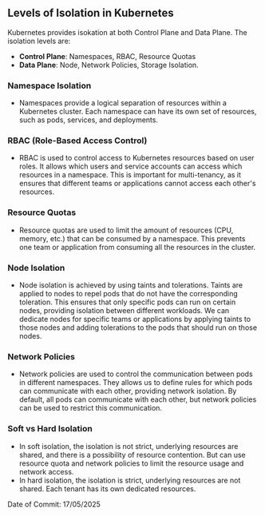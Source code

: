## Levels of Isolation in Kubernetes

Kubernetes provides isokation at both Control Plane and Data Plane. The isolation levels are:

- **Control Plane**: Namespaces, RBAC, Resource Quotas
- **Data Plane**: Node, Network Policies, Storage Isolation.

### Namespace Isolation

- Namespaces provide a logical separation of resources within a Kubernetes cluster. Each namespace can have its own set of resources, such as pods, services, and deployments.

### RBAC (Role-Based Access Control)

- RBAC is used to control access to Kubernetes resources based on user roles. It allows which users and service accounts can access which resources in a namespace. This is important for multi-tenancy, as it ensures that different teams or applications cannot access each other's resources.

### Resource Quotas

- Resource quotas are used to limit the amount of resources (CPU, memory, etc.) that can be consumed by a namespace. This prevents one team or application from consuming all the resources in the cluster.

### Node Isolation

- Node isolation is achieved by using taints and tolerations. Taints are applied to nodes to repel pods that do not have the corresponding toleration. This ensures that only specific pods can run on certain nodes, providing isolation between different workloads. We can dedicate nodes for specific teams or applications by applying taints to those nodes and adding tolerations to the pods that should run on those nodes.

### Network Policies

- Network policies are used to control the communication between pods in different namespaces. They allows us to define rules for which pods can communicate with each other, providing network isolation. By default, all pods can communicate with each other, but network policies can be used to restrict this communication.

### Soft vs Hard Isolation

- In soft isolation, the isolation is not strict, underlying resources are shared, and there is a possibility of resource contention. But can use resource quota and network policies to limit the resource usage and network access.
- In hard isolation, the isolation is strict, underlying resources are not shared. Each tenant has its own dedicated resources.

Date of Commit: 17/05/2025